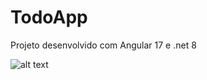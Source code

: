 # TodoApp
Projeto desenvolvido com Angular 17 e .net 8


![alt text]([http://url/to/img.png](https://github.com/JhoniFarias/TodoApp/blob/ce8c3d414ea5dcc0b635dcff2d7dd4d287c4b1e3/frontend/src/assets/architecture-print.jpg))
